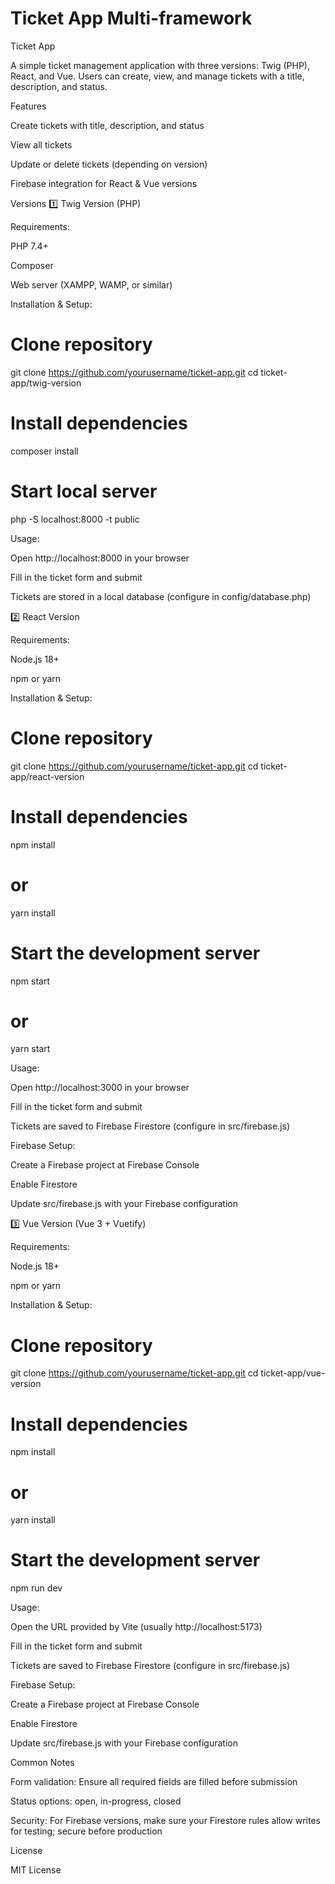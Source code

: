 ﻿# Ticket App Multi-framework

 Ticket App

A simple ticket management application with three versions: Twig (PHP), React, and Vue.
Users can create, view, and manage tickets with a title, description, and status.

Features

Create tickets with title, description, and status

View all tickets

Update or delete tickets (depending on version)

Firebase integration for React & Vue versions

Versions
1️⃣ Twig Version (PHP)

Requirements:

PHP 7.4+

Composer

Web server (XAMPP, WAMP, or similar)

Installation & Setup:

# Clone repository
git clone https://github.com/yourusername/ticket-app.git
cd ticket-app/twig-version

# Install dependencies
composer install

# Start local server
php -S localhost:8000 -t public


Usage:

Open http://localhost:8000 in your browser

Fill in the ticket form and submit

Tickets are stored in a local database (configure in config/database.php)

2️⃣ React Version

Requirements:

Node.js 18+

npm or yarn

Installation & Setup:

# Clone repository
git clone https://github.com/yourusername/ticket-app.git
cd ticket-app/react-version

# Install dependencies
npm install
# or
yarn install

# Start the development server
npm start
# or
yarn start


Usage:

Open http://localhost:3000 in your browser

Fill in the ticket form and submit

Tickets are saved to Firebase Firestore (configure in src/firebase.js)

Firebase Setup:

Create a Firebase project at Firebase Console

Enable Firestore

Update src/firebase.js with your Firebase configuration

3️⃣ Vue Version (Vue 3 + Vuetify)

Requirements:

Node.js 18+

npm or yarn

Installation & Setup:

# Clone repository
git clone https://github.com/yourusername/ticket-app.git
cd ticket-app/vue-version

# Install dependencies
npm install
# or
yarn install

# Start the development server
npm run dev


Usage:

Open the URL provided by Vite (usually http://localhost:5173)

Fill in the ticket form and submit

Tickets are saved to Firebase Firestore (configure in src/firebase.js)

Firebase Setup:

Create a Firebase project at Firebase Console

Enable Firestore

Update src/firebase.js with your Firebase configuration

Common Notes

Form validation: Ensure all required fields are filled before submission

Status options: open, in-progress, closed

Security: For Firebase versions, make sure your Firestore rules allow writes for testing; secure before production

License

MIT License


